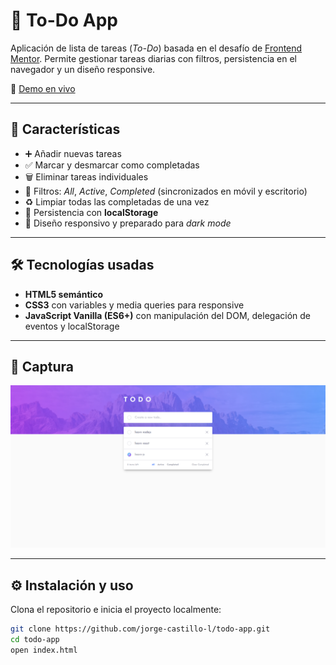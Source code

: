 # 📝 To-Do App  

Aplicación de lista de tareas (*To-Do*) basada en el desafío de [Frontend Mentor](https://www.frontendmentor.io/challenges/todo-app-Su1_KokOW). Permite gestionar tareas diarias con filtros, persistencia en el navegador y un diseño responsive.  

🔗 [Demo en vivo](https://jorge-castillo-l.github.io/todo-app/)  

---

## 🚀 Características
- ➕ Añadir nuevas tareas  
- ✅ Marcar y desmarcar como completadas  
- 🗑️ Eliminar tareas individuales  
- 📂 Filtros: *All*, *Active*, *Completed* (sincronizados en móvil y escritorio)  
- ♻️ Limpiar todas las completadas de una vez  
- 💾 Persistencia con **localStorage**  
- 🎨 Diseño responsivo y preparado para *dark mode*  

---

## 🛠️ Tecnologías usadas
- **HTML5 semántico**  
- **CSS3** con variables y media queries para responsive  
- **JavaScript Vanilla (ES6+)** con manipulación del DOM, delegación de eventos y localStorage  

---

## 📸 Captura
![Preview del proyecto](./assets/screenshot.png) 

---

## ⚙️ Instalación y uso
Clona el repositorio e inicia el proyecto localmente:  

```bash
git clone https://github.com/jorge-castillo-l/todo-app.git
cd todo-app
open index.html
